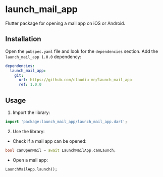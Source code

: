# launch_mail_app

Flutter package for opening a mail app on iOS or Android.

## Installation

Open the `pubspec.yaml` file and look for the `dependencies` section. Add the `launch_mail_app 1.0.0` dependency: 

```yaml
dependencies:
  launch_mail_app:
    git:
      url: https://github.com/claudiu-mn/launch_mail_app
      ref: 1.0.0
```

## Usage

1. Import the library:

```dart
import 'package:launch_mail_app/launch_mail_app.dart';
```

2. Use the library:

- Check if a mail app can be opened:

```dart
bool canOpenMail = await LaunchMailApp.canLaunch;
```

- Open a mail app:

```dart
LaunchMailApp.launch();
```
